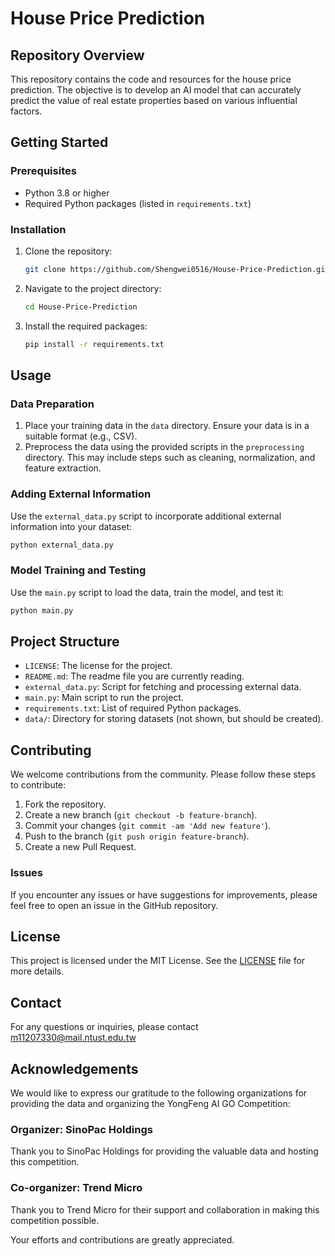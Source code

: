 # House Price Prediction

## Repository Overview

This repository contains the code and resources for the  house price prediction. The objective is to develop an AI model that can accurately predict the value of real estate properties based on various influential factors.

## Getting Started

### Prerequisites

- Python 3.8 or higher
- Required Python packages (listed in `requirements.txt`)

### Installation

1. Clone the repository:
    ```bash
    git clone https://github.com/Shengwei0516/House-Price-Prediction.git
    ```
2. Navigate to the project directory:
    ```bash
    cd House-Price-Prediction
    ```
3. Install the required packages:
    ```bash
    pip install -r requirements.txt
    ```

## Usage

### Data Preparation

1. Place your training data in the `data` directory. Ensure your data is in a suitable format (e.g., CSV).
2. Preprocess the data using the provided scripts in the `preprocessing` directory. This may include steps such as cleaning, normalization, and feature extraction.


### Adding External Information

Use the `external_data.py` script to incorporate additional external information into your dataset:

```bash
python external_data.py
```

### Model Training and Testing

Use the `main.py` script to load the data, train the model, and test it:

```bash
python main.py
```

## Project Structure

- `LICENSE`: The license for the project.
- `README.md`: The readme file you are currently reading.
- `external_data.py`: Script for fetching and processing external data.
- `main.py`: Main script to run the project.
- `requirements.txt`: List of required Python packages.
- `data/`: Directory for storing datasets (not shown, but should be created).

## Contributing

We welcome contributions from the community. Please follow these steps to contribute:

1. Fork the repository.
2. Create a new branch (`git checkout -b feature-branch`).
3. Commit your changes (`git commit -am 'Add new feature'`).
4. Push to the branch (`git push origin feature-branch`).
5. Create a new Pull Request.

### Issues

If you encounter any issues or have suggestions for improvements, please feel free to open an issue in the GitHub repository.


## License

This project is licensed under the MIT License. See the [LICENSE](LICENSE) file for more details.

## Contact

For any questions or inquiries, please contact m11207330@mail.ntust.edu.tw

## Acknowledgements

We would like to express our gratitude to the following organizations for providing the data and organizing the YongFeng AI GO Competition:

### Organizer: SinoPac Holdings
Thank you to SinoPac Holdings for providing the valuable data and hosting this competition.

### Co-organizer: Trend Micro
Thank you to Trend Micro for their support and collaboration in making this competition possible.

Your efforts and contributions are greatly appreciated.
